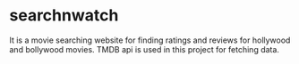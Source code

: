 # searchnwatch
It is a movie searching website for finding ratings and reviews for hollywood and bollywood movies.
TMDB api is used in this project for fetching data.
